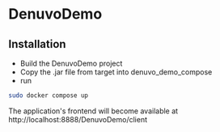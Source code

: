 # DenuvoDemo

## Installation

- Build the DenuvoDemo project
- Copy the .jar file from target into denuvo_demo_compose
- run
```bash
sudo docker compose up
```

The application's frontend will become available at http://localhost:8888/DenuvoDemo/client